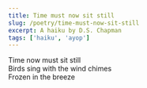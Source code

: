 ```yaml
---
title: Time must now sit still
slug: /poetry/time-must-now-sit-still
excerpt: A haiku by D.S. Chapman
tags: ['haiku', 'ayop']
---
```


Time now must sit still  
Birds sing with the wind chimes  
Frozen in the breeze
